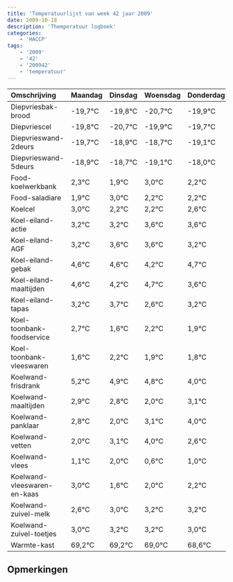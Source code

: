 ```yaml
---
title: 'Temperatuurlijst van week 42 jaar 2009'
date: 2009-10-18
description: 'Themperatuur logboek'
categories:
    - 'HACCP'
tags:
    - '2009'
    - '42'
    - '200942'
    - 'temperatuur'
---
```

|Omschrijving|Maandag|Dinsdag|Woensdag|Donderdag|Vrijdag|Zaterdag|Zondag|
|:---|:---|:---|:---|:---|:---|:---|:---|
|Diepvriesbak-brood|-19,7°C|-19,8°C|-20,7°C|-19,9°C|-19,7°C|-20,1°C|-19,0°C|
|Diepvriescel|-19,8°C|-20,7°C|-19,9°C|-19,7°C|-20,1°C|-19,0°C|-19,8°C|
|Diepvrieswand-2deurs|-19,7°C|-18,9°C|-18,7°C|-19,1°C|-18,0°C|-18,8°C|-18,8°C|
|Diepvrieswand-5deurs|-18,9°C|-18,7°C|-19,1°C|-18,0°C|-18,8°C|-18,8°C|-18,4°C|
|Food-koelwerkbank|2,3°C|1,9°C|3,0°C|2,2°C|2,2°C|2,6°C|2,6°C|
|Food-saladiare|1,9°C|3,0°C|2,2°C|2,2°C|2,6°C|2,6°C|2,2°C|
|Koelcel|3,0°C|2,2°C|2,2°C|2,6°C|2,6°C|2,2°C|2,7°C|
|Koel-eiland-actie|3,2°C|3,2°C|3,6°C|3,6°C|3,2°C|3,7°C|2,6°C|
|Koel-eiland-AGF|3,2°C|3,6°C|3,6°C|3,2°C|3,7°C|2,6°C|3,2°C|
|Koel-eiland-gebak|4,6°C|4,6°C|4,2°C|4,7°C|3,6°C|4,2°C|3,9°C|
|Koel-eiland-maaltijden|4,6°C|4,2°C|4,7°C|3,6°C|4,2°C|3,9°C|3,8°C|
|Koel-eiland-tapas|3,2°C|3,7°C|2,6°C|3,2°C|2,9°C|2,8°C|2,0°C|
|Koel-toonbank-foodservice|2,7°C|1,6°C|2,2°C|1,9°C|1,8°C|1,0°C|2,1°C|
|Koel-toonbank-vleeswaren|1,6°C|2,2°C|1,9°C|1,8°C|1,0°C|2,1°C|3,0°C|
|Koelwand-frisdrank|5,2°C|4,9°C|4,8°C|4,0°C|5,1°C|6,0°C|4,6°C|
|Koelwand-maaltijden|2,9°C|2,8°C|2,0°C|3,1°C|4,0°C|2,6°C|3,0°C|
|Koelwand-panklaar|2,8°C|2,0°C|3,1°C|4,0°C|2,6°C|3,0°C|3,2°C|
|Koelwand-vetten|2,0°C|3,1°C|4,0°C|2,6°C|3,0°C|3,2°C|3,2°C|
|Koelwand-vlees|1,1°C|2,0°C|0,6°C|1,0°C|1,2°C|1,2°C|1,0°C|
|Koelwand-vleeswaren-en-kaas|3,0°C|1,6°C|2,0°C|2,2°C|2,2°C|2,0°C|1,6°C|
|Koelwand-zuivel-melk|2,6°C|3,0°C|3,2°C|3,2°C|3,0°C|2,6°C|2,0°C|
|Koelwand-zuivel-toetjes|3,0°C|3,2°C|3,2°C|3,0°C|2,6°C|2,0°C|4,0°C|
|Warmte-kast|69,2°C|69,2°C|69,0°C|68,6°C|68,0°C|70,0°C|69,1°C|

## Opmerkingen


